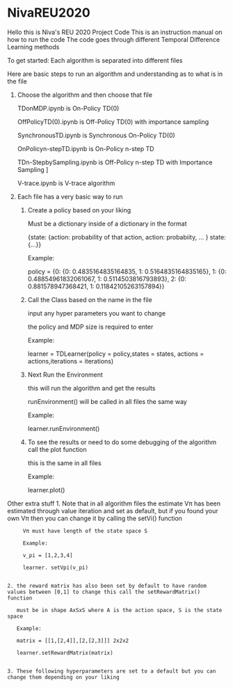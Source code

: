 # NivaREU2020

Hello this is Niva's REU 2020 Project Code
This is an instruction manual on how to run the code
The code goes through different Temporal Difference Learning methods



To get started:
Each algorithm is separated into different files

Here are basic steps to run an algorithm and understanding as to what is in the file

1. Choose the algorithm and then choose that file

      TDonMDP.ipynb is On-Policy TD(0)
  
      OffPolicyTD(0).ipynb is Off-Policy TD(0) with importance sampling
  
      SynchronousTD.ipynb is Synchronous On-Policy TD(0)
  
      OnPolicyn-stepTD.ipynb is On-Policy n-step TD
  
      TDn-StepbySampling.ipynb is Off-Policy n-step TD with Importance Sampling ]
  
      V-trace.ipynb is V-trace algorithm
      
      
2. Each file has a very basic way to run
    
    1. Create a policy based on your liking
    
        Must be a dictionary inside of a dictionary in the format
    
        {state: {action: probability of that action, action: probabiity, ... } state:{...}}
        
        Example: 
        
        policy = {0: {0: 0.4835164835164835, 1: 0.5164835164835165}, 1: {0: 0.48854961832061067, 1: 0.5114503816793893}, 2: {0: 0.881578947368421, 1: 0.11842105263157894}}
    
    2. Call the Class based on the name in the file
    
       input any hyper parameters you want to change
    
       the policy and MDP size is required to enter
       
       Example:
    
       learner = TDLearner(policy = policy,states = states, actions = actions,iterations = iterations)
    
    3. Next Run the Environment
           
       this will run the algorithm and get the results
       
       runEnvironment() will be called in all files the same way
       
       Example: 
       
       learner.runEnvironment()
       
       
    4. To see the results or need to do some debugging of the algorithm call the plot function
        
       this is the same in all files
       
       Example:
       
       learner.plot()
       
       
 Other extra stuff 
      1. Note that in all algorithm files the estimate Vπ has been estimated through value iteration and set as default, but if you found your own Vπ then you can change it by calling the setVi() function
 
         Vπ must have length of the state space S
 
         Example: 
 
         v_pi = [1,2,3,4]
 
         learner. setVpi(v_pi)
         
         
    2. the reward matrix has also been set by default to have random values between [0,1] to change this call the setRewardMatrix() function
    
       must be in shape AxSxS where A is the action space, S is the state space
       
       Example:
       
       matrix = [[1,[2,4]],[2,[2,3]]] 2x2x2
       
       learner.setRewardMatrix(matrix)
       
       
    3. These following hyperparameters are set to a default but you can change them depending on your liking 
    
    
    
    
    
    
    
    
